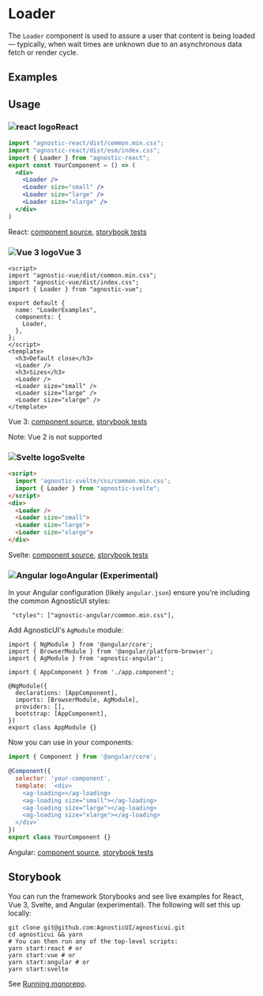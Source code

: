 # Loader

The `Loader` component is used to assure a user that content is being loaded — typically, when wait times are unknown due to an asynchronous data fetch or render cycle.

<div class="mbs24"></div>

## Examples

<div class="mbe24"></div>

<LoaderExamples />

<script setup>
import LoaderExamples from '../../components/LoaderExamples.vue'
import { Alert } from "agnostic-vue";
</script>

<div class="mbe32"></div>

## Usage

<div class="flex">
  <h3 id="react" tabindex="-1">
    <img src="/images/React-icon.svg" alt="react logo">React
  </h3>
</div>

```jsx
import "agnostic-react/dist/common.min.css";
import "agnostic-react/dist/esm/index.css";
import { Loader } from "agnostic-react";
export const YourComponent = () => (
  <div>
    <Loader />
    <Loader size="small" />
    <Loader size="large" />
    <Loader size="xlarge" />
  </div>
)
```

React: [component source](https://github.com/AgnosticUI/agnosticui/blob/master/agnostic-react/src/Loader.tsx), [storybook tests](https://github.com/AgnosticUI/agnosticui/blob/master/agnostic-react/src/stories/Loader.stories.tsx)

<div class="mbe32"></div>

<div class="flex">
  <h3 id="vue-3" tabindex="-1">
    <img src="/images/Vue-icon.svg" alt="Vue 3 logo">Vue 3
  </h3>
</div>

```vue
<script>
import "agnostic-vue/dist/common.min.css";
import "agnostic-vue/dist/index.css";
import { Loader } from "agnostic-vue";

export default {
  name: "LoaderExamples",
  components: {
    Loader,
  },
};
</script>
<template>
  <h3>Default close</h3>
  <Loader />
  <h3>Sizes</h3>
  <Loader />
  <Loader size="small" />
  <Loader size="large" />
  <Loader size="xlarge" />
</template>
```


Vue 3: [component source](https://github.com/AgnosticUI/agnosticui/blob/master/agnostic-vue/src/components/Loader.vue), [storybook tests](https://github.com/AgnosticUI/agnosticui/blob/master/agnostic-vue/src/stories/Loader.stories.js)

<div class="mbe24"></div>

<Alert type="warning">Note: Vue 2 is not supported</Alert>

<div class="mbe32"></div>

<div class="flex">
  <h3 id="svelte" tabindex="-1">
    <img src="/images/Svelte-icon.svg" alt="Svelte logo">Svelte
  </h3>
</div>

```html
<script>
  import 'agnostic-svelte/css/common.min.css';
  import { Loader } from "agnostic-svelte";
</script>
<div>
  <Loader />
  <Loader size="small">
  <Loader size="large">
  <Loader size="xlarge">
</div>
```

Svelte: [component source](https://github.com/AgnosticUI/agnosticui/blob/master/agnostic-svelte/src/lib/components/Loader/Loader.svelte), [storybook tests](https://github.com/AgnosticUI/agnosticui/blob/master/agnostic-svelte/src/lib/components/Loader/Loader.stories.js)


<div class="flex">
  <h3 id="angular" tabindex="-1">
    <img src="/images/Angular-icon.svg" alt="Angular logo">Angular (Experimental)
  </h3>
</div>

In your Angular configuration (likely `angular.json`) ensure you're including
the common AgnosticUI styles:

<div class="mbe16"></div>

` "styles": ["agnostic-angular/common.min.css"],`

<div class="mbe24"></div>

Add AgnosticUI's `AgModule` module:

```js{3,9}
import { NgModule } from '@angular/core';
import { BrowserModule } from '@angular/platform-browser';
import { AgModule } from 'agnostic-angular';

import { AppComponent } from './app.component';

@NgModule({
  declarations: [AppComponent],
  imports: [BrowserModule, AgModule],
  providers: [],
  bootstrap: [AppComponent],
})
export class AppModule {}
```

Now you can use in your components:

```js
import { Component } from '@angular/core';

@Component({
  selector: 'your-component',
  template: `<div>
    <ag-loading></ag-loading>
    <ag-loading size="small"></ag-loading>
    <ag-loading size="large"></ag-loading>
    <ag-loading size="xlarge"></ag-loading>
  </div>`
})
export class YourComponent {}
```


Angular: [component source](https://github.com/AgnosticUI/agnosticui/blob/master/agnostic-angular/libs/ag/src/lib/loader.component.ts), [storybook tests](https://github.com/AgnosticUI/agnosticui/blob/master/agnostic-angular/libs/ag/src/lib/loader.component.stories.ts)

<div class="mbe32"></div>

## Storybook

You can run the framework Storybooks and see live examples for React, Vue 3, Svelte, and Angular (experimental). The following will set this up locally:

```shell
git clone git@github.com:AgnosticUI/agnosticui.git
cd agnosticui && yarn
# You can then run any of the top-level scripts:
yarn start:react # or
yarn start:vue # or
yarn start:angular # or
yarn start:svelte
```

See [Running monorepo](https://github.com/AgnosticUI/agnosticui/blob/master/CONTRIBUTING.md#running-monorepo).
